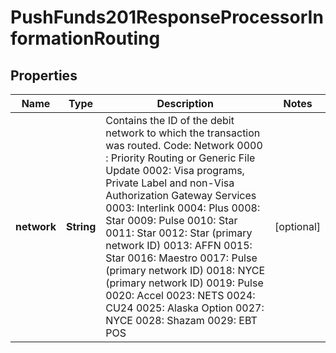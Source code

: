 
# PushFunds201ResponseProcessorInformationRouting

## Properties
Name | Type | Description | Notes
------------ | ------------- | ------------- | -------------
**network** | **String** | Contains the ID of the debit network to which the transaction was routed.  Code: Network  0000 : Priority Routing or Generic File Update  0002: Visa programs, Private Label and non-Visa Authorization Gateway Services  0003: Interlink  0004: Plus  0008: Star  0009: Pulse  0010: Star  0011: Star  0012: Star (primary network ID)  0013: AFFN  0015: Star  0016: Maestro  0017: Pulse (primary network ID)  0018: NYCE (primary network ID)  0019: Pulse  0020: Accel  0023: NETS  0024: CU24  0025: Alaska Option  0027: NYCE  0028: Shazam  0029: EBT POS  |  [optional]



